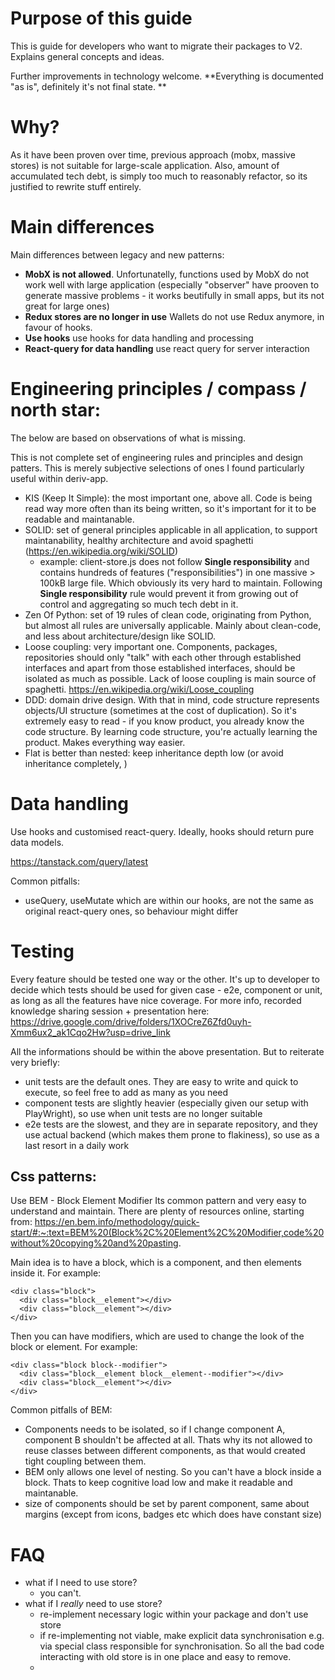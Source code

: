 # Purpose of this guide

This is guide for developers who want to migrate their packages to V2. 
Explains general concepts and ideas.

Further improvements in technology welcome. 
**Everything is documented "as is", definitely it's not final state. **

# Why?

As it have been proven over time, previous approach (mobx, massive stores) is not suitable for large-scale application. 
Also, amount of accumulated tech debt, is simply too much to reasonably refactor, so its justified to rewrite stuff entirely. 

# Main differences
Main differences between legacy and new patterns:
- **MobX is not allowed**. Unfortunatelly, functions used by MobX do not work well with large application (especially "observer" have prooven to generate massive problems - it works beutifully in small apps, but its not great for large ones)
- **Redux stores are no longer in use** Wallets do not use Redux anymore, in favour of hooks. 
- **Use hooks** use hooks for data handling and processing
- **React-query for data handling** use react query for server interaction

# Engineering principles / compass / north star:

The below are based on observations of what is missing. 

This is not complete set of engineering rules and principles and design patters. 
This is merely subjective selections of ones I found particularly useful within deriv-app.

* KIS (Keep It Simple): the most important one, above all. Code is being read way more often than its being written, so it's important for it to be readable and maintanable.
* SOLID: set of general principles applicable in all application, to support maintanability, healthy architecture and avoid spaghetti (https://en.wikipedia.org/wiki/SOLID)
  * example: client-store.js does not follow **Single responsibility** and contains hundreds of features ("responsibilities") in one massive > 100kB large file. Which obviously its very hard to maintain. Following **Single responsibility** rule would prevent it from growing out of control and aggregating so much tech debt in it.
* Zen Of Python: set of 19 rules of clean code, originating from Python, but almost all rules are universally applicable. Mainly about clean-code, and less about architecture/design like SOLID.
* Loose coupling: very important one. Components, packages, repositories should only "talk" with each other through established interfaces and apart from those established interfaces, should be isolated as much as possible. Lack of loose coupling is main source of spaghetti. https://en.wikipedia.org/wiki/Loose_coupling
* DDD: domain drive design. With that in mind, code structure represents objects/UI structure (sometimes at the cost of duplication). So it's extremely easy to read - if you know product, you already know the code structure. By learning code structure, you're actually learning the product. Makes everything way easier.
* Flat is better than nested: keep inheritance depth low (or avoid inheritance completely, )

# Data handling

Use hooks and customised react-query. 
Ideally, hooks should return pure data models. 

https://tanstack.com/query/latest

Common pitfalls:
- useQuery, useMutate which are within our hooks, are not the same as original react-query ones, so behaviour might differ 

# Testing

Every feature should be tested one way or the other. 
It's up to developer to decide which tests should be used for given case - e2e, component or unit, as long as all the features have nice coverage. 
For more info, recorded knowledge sharing session + presentation here:
https://drive.google.com/drive/folders/1XOCreZ6Zfd0uyh-Xmm6ux2_ak1Cqo2Hw?usp=drive_link

All the informations should be within the above presentation. But to reiterate very briefly:
- unit tests are the default ones. They are easy to write and quick to execute, so feel free to add as many as you need
- component tests are slightly heavier (especially given our setup with PlayWright), so use when unit tests are no longer suitable
- e2e tests are the slowest, and they are in separate repository, and they use actual backend (which makes them prone to flakiness), so use as a last resort in a daily work

## Css patterns:
Use BEM - Block Element Modifier
Its common pattern and very easy to understand and maintain. There are plenty of resources online, starting from: https://en.bem.info/methodology/quick-start/#:~:text=BEM%20(Block%2C%20Element%2C%20Modifier,code%20without%20copying%20and%20pasting.

Main idea is to have a block, which is a component, and then elements inside it. For example:
```
<div class="block">
  <div class="block__element"></div>
  <div class="block__element"></div>
</div>
```
Then you can have modifiers, which are used to change the look of the block or element. For example:
```
<div class="block block--modifier">
  <div class="block__element block__element--modifier"></div>
  <div class="block__element"></div>
</div>
```

Common pitfalls of BEM:
- Components needs to be isolated, so if I change component A, component B shouldn't be affected at all. Thats why its not allowed to reuse classes between different components, as that would created tight coupling between them.
- BEM only allows one level of nesting. So you can't have a block inside a block. Thats to keep cognitive load low and make it readable and maintanable.
- size of components should be set by parent component, same about margins (except from icons, badges etc which does have constant size)

# FAQ
- what if I need to use store?
  * you can't.
- what if I *really* need to use store?
  * re-implement necessary logic within your package and don't use store
  * if re-implementing not viable, make explicit data synchronisation e.g. via special class responsible for synchronisation. So all the bad code interacting with old store is in one place and easy to remove.
  * 

